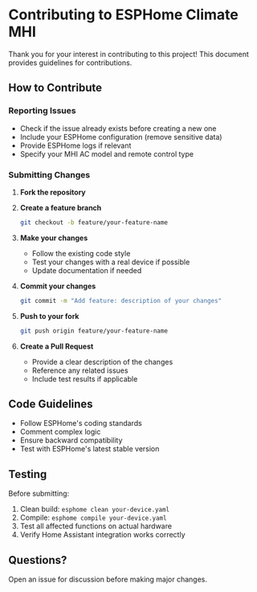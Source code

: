 # Contributing to ESPHome Climate MHI

Thank you for your interest in contributing to this project! This document provides guidelines for contributions.

## How to Contribute

### Reporting Issues
- Check if the issue already exists before creating a new one
- Include your ESPHome configuration (remove sensitive data)
- Provide ESPHome logs if relevant
- Specify your MHI AC model and remote control type

### Submitting Changes

1. **Fork the repository**
2. **Create a feature branch**
   ```bash
   git checkout -b feature/your-feature-name
   ```
3. **Make your changes**
   - Follow the existing code style
   - Test your changes with a real device if possible
   - Update documentation if needed

4. **Commit your changes**
   ```bash
   git commit -m "Add feature: description of your changes"
   ```

5. **Push to your fork**
   ```bash
   git push origin feature/your-feature-name
   ```

6. **Create a Pull Request**
   - Provide a clear description of the changes
   - Reference any related issues
   - Include test results if applicable

## Code Guidelines

- Follow ESPHome's coding standards
- Comment complex logic
- Ensure backward compatibility
- Test with ESPHome's latest stable version

## Testing

Before submitting:
1. Clean build: `esphome clean your-device.yaml`
2. Compile: `esphome compile your-device.yaml`
3. Test all affected functions on actual hardware
4. Verify Home Assistant integration works correctly

## Questions?

Open an issue for discussion before making major changes.